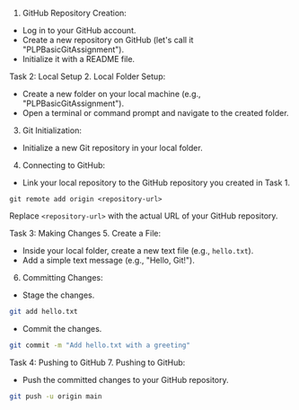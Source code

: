1. GitHub Repository Creation:
  - Log in to your GitHub account.
  - Create a new repository on GitHub (let's call it "PLPBasicGitAssignment").
  - Initialize it with a README file.

Task 2: Local Setup
2. Local Folder Setup:
  - Create a new folder on your local machine (e.g., "PLPBasicGitAssignment").
  - Open a terminal or command prompt and navigate to the created folder.

3. Git Initialization:
  - Initialize a new Git repository in your local folder.

4. Connecting to GitHub:
  - Link your local repository to the GitHub repository you created in Task 1.
   ```
git remote add origin <repository-url>
   ```
   Replace `<repository-url>` with the actual URL of your GitHub repository.

Task 3: Making Changes
5. Create a File:
  - Inside your local folder, create a new text file (e.g., `hello.txt`).
  - Add a simple text message (e.g., "Hello, Git!").

6. Committing Changes:
  - Stage the changes.
   ```bash
   git add hello.txt
   ```
  - Commit the changes.
   ```bash
   git commit -m "Add hello.txt with a greeting"
   ```

Task 4: Pushing to GitHub
7. Pushing to GitHub:
  - Push the committed changes to your GitHub repository.
   ```bash
   git push -u origin main
   ```
